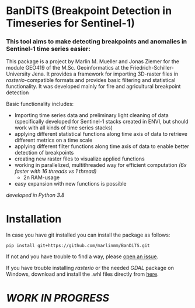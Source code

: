 # BanDiTS (Breakpoint Detection in Timeseries for Sentinel-1)

### This tool aims to make detecting breakpoints and anomalies in Sentinel-1 time series easier:
This package is a project by Marlin M. Mueller and Jonas Ziemer for the module GEO419 of the M.Sc. Geoinformatics at the Friedrich-Schiller-University Jena. 
It provides a framework for importing 3D-raster files in _rasterio_-compatible formats and provides basic filtering and statistical functionality. 
It was developed mainly for fire and agricultural breakpoint detection

Basic functionality includes:

* Importing time series data and preliminary light cleaning of data (specifically developed for Sentinel-1 stacks created in ENVI, but should work with all kinds of time series stacks)
* applying different statistical functions along time axis of data to retrieve different metrics on a time scale
* applying different filter functions along time axis of data to enable better detection of breakpoints
* creating new raster files to visualize applied functions
* working in parallelized, multithreaded way for efficient computation _(6x faster with 16 threads vs 1 thread)_
    * 2n RAM-usage
* easy expansion with new functions is possible

_developed in Python 3.8_

# Installation
In case you have git installed you can install the package as follows:

    pip install git+https://github.com/marlinmm/BanDiTS.git
    
If not and you have trouble to find a way, please [open an issue](https://github.com/marlinmm/BanDiTS/issues).

If you have trouble installing _rasterio_ or the needed _GDAL_ package on Windows, download and install the .whl files directly from [here](https://www.lfd.uci.edu/~gohlke/pythonlibs/).



# _WORK IN PROGRESS_